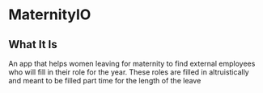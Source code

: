 # MaternityIO

## What It Is

An app that helps women leaving for maternity to find external employees who will fill in their role for the year. These roles are filled in altruistically and meant to be filled part time for the length of the leave


